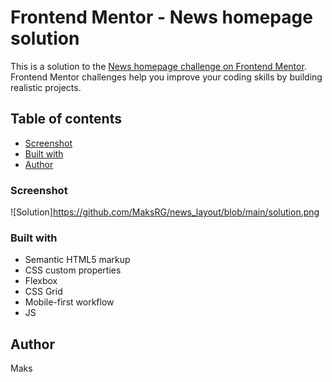 # Frontend Mentor - News homepage solution

This is a solution to the [News homepage challenge on Frontend Mentor](https://www.frontendmentor.io/challenges/news-homepage-H6SWTa1MFl). Frontend Mentor challenges help you improve your coding skills by building realistic projects. 

## Table of contents

  - [Screenshot](#screenshot)
  - [Built with](#built-with)
- [Author](#author)

### Screenshot
![Solution]https://github.com/MaksRG/news_layout/blob/main/solution.png


### Built with

- Semantic HTML5 markup
- CSS custom properties
- Flexbox
- CSS Grid
- Mobile-first workflow
- JS

## Author

Maks
